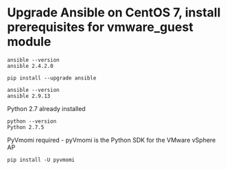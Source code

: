 # Upgrade Ansible on CentOS 7, install prerequisites for vmware_guest module

```
ansible --version
ansible 2.4.2.0

pip install --upgrade ansible

ansible --version
ansible 2.9.13
```

Python 2.7 already installed

```
python --version
Python 2.7.5
```

PyVmomi required - pyVmomi is the Python SDK for the VMware vSphere AP
```
pip install -U pyvmomi
```
